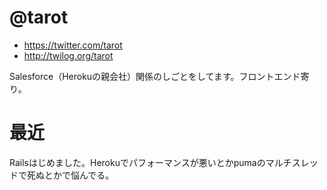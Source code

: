 # @tarot

- https://twitter.com/tarot
- http://twilog.org/tarot

Salesforce（Herokuの親会社）関係のしごとをしてます。フロントエンド寄り。

# 最近

Railsはじめました。Herokuでパフォーマンスが悪いとかpumaのマルチスレッドで死ぬとかで悩んでる。
